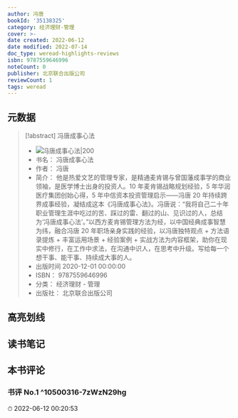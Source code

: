 ```yaml
---
author: 冯唐
bookId: '35138325'
category: 经济理财-管理
cover: >-
date created: 2022-06-12
date modified: 2022-07-14
doc_type: weread-highlights-reviews
isbn: 9787559646996
noteCount: 0
publisher: 北京联合出版公司
reviewCount: 1
tags: weread
---
```


## 元数据

> [!abstract] 冯唐成事心法
> - ![ 冯唐成事心法|200](https://wfqqreader-1252317822.image.myqcloud.com/cover/325/35138325/t7_35138325.jpg)
> - 书名： 冯唐成事心法
> - 作者： 冯唐
> - 简介： 他是热爱文艺的管理专家，是精通麦肯锡与曾国藩成事学的商业领袖，是医学博士出身的投资人。10 年麦肯锡战略规划经验，5 年华润医疗集团创始心得，5 年中信资本投资管理启示——冯唐 20 年持续跨界成事经验，凝结成这本《冯唐成事心法》。冯唐说：“我将自己二十年职业管理生涯中吃过的苦、踩过的雷、翻过的山、见识过的人，总结为‘冯唐成事心法’。”以西方麦肯锡管理方法为经，以中国经典成事智慧为纬，融合冯唐 20 年职场亲身实践的经验，以冯唐独特观点 + 方法语录提炼 + 丰富运用场景 + 经验案例 + 实战方法为内容框架，助你在现实中修行，在工作中求法，在沟通中识人，在思考中升级。写给每一个想干事、能干事、持续成大事的人。
> - 出版时间 2020-12-01 00:00:00
> - ISBN： 9787559646996
> - 分类： 经济理财 - 管理
> - 出版社： 北京联合出版公司

## 高亮划线

## 读书笔记

## 本书评论

### 书评 No.1 ^10500316-7zWzN29hg

⏱ 2022-06-12 00:20:53

